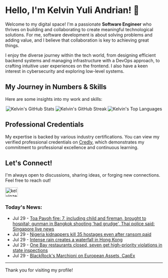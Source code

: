 # Hello, I'm Kelvin Yuli Andrian! 👋

Welcome to my digital space! I'm a passionate **Software Engineer** who thrives on building and collaborating to create meaningful technological solutions. For me, software development is about solving problems and adding value, and I believe that collaboration is key to achieving great things.

I enjoy the diverse journey within the tech world, from designing efficient backend systems and managing infrastructure with a DevOps approach, to crafting intuitive user experiences on the frontend. I also have a keen interest in cybersecurity and exploring low-level systems.

## My Journey in Numbers & Skills

Here are some insights into my work and skills:

<p align="center">
  <img src="https://github-readme-stats.vercel.app/api?username=kelvinzer0&show_icons=true&theme=radical" alt="Kelvin's GitHub Stats" />
  <img src="https://github-readme-streak-stats.herokuapp.com/?user=kelvinzer0&theme=radical" alt="Kelvin's GitHub Streak" />
  <img src="https://github-readme-stats.vercel.app/api/top-langs/?username=kelvinzer0&layout=compact&theme=radical" alt="Kelvin's Top Languages" />
</p>

## Professional Credentials

My expertise is backed by various industry certifications. You can view my verified professional credentials on [Credly](https://www.credly.com/users/kelvin-yuli-andrian/badges), which demonstrates my commitment to professional excellence and continuous learning.

## Let's Connect!

I'm always open to discussions, sharing ideas, or forging new connections. Feel free to reach out!

<p align="left">
    <a href="https://linkedin.com/in/kelvinzero" target="blank"><img align="center" src="https://cdn.jsdelivr.net/npm/simple-icons@3.0.1/icons/linkedin.svg" alt="kelvinzero" height="30" width="40" /></a>
</p>

### Today's News:

<!-- feed start -->
- Jul 29 - [Toa Payoh fire: 7, including child and fireman, brought to hospital; gunman in Bangkok shooting 'had grudge', Thai police said: Singapore live news](https://www.yahoo.com/news/live/toa-payoh-fire-7-including-child-and-fireman-brought-to-hospital-gunman-in-bangkok-shooting-had-grudge-thai-police-said-singapore-live-news-095556157.html)
- Jul 29 - [Nigeria kidnappers kill 35 hostages even after ransom paid](https://www.yahoo.com/news/articles/nigeria-kidnappers-kill-38-hostages-141507585.html)
- Jul 29 - [Intense rain creates a waterfall in Hong Kong](https://www.yahoo.com/news/videos/intense-rain-creates-waterfall-hong-092457422.html)
- Jul 29 - [One Bay restaurants closed, seven get high-priority violations in state inspections](https://www.yahoo.com/news/articles/one-bay-restaurants-closed-seven-085914903.html)
- Jul 29 - [BlackRock's Marchioni on European Assets, CapEx](https://finance.yahoo.com/video/blackrocks-marchioni-european-assets-capex-085533234.html)
<!-- feed end -->

---

Thank you for visiting my profile!